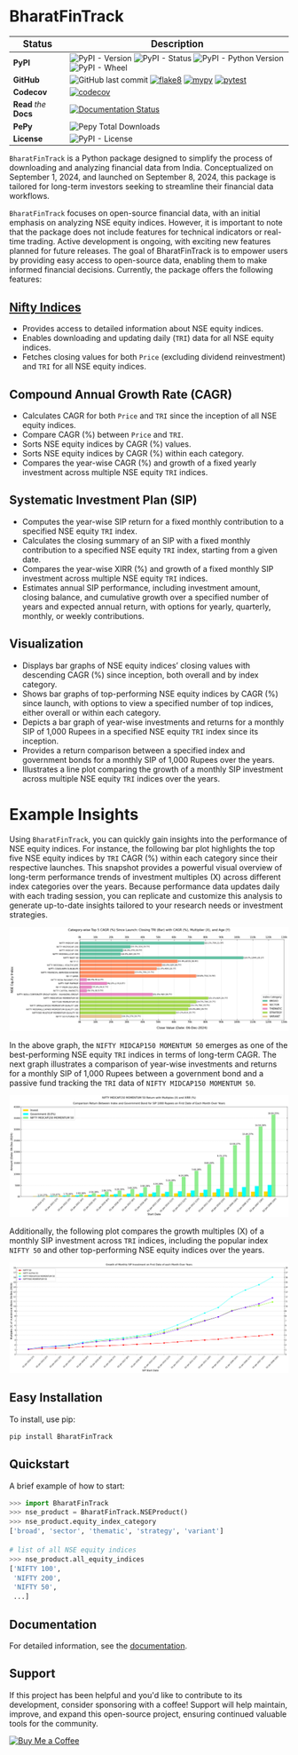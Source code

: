 # BharatFinTrack

| <big>Status</big> | <big>Description</big> |
| --- | --- |
| **PyPI**| ![PyPI - Version](https://img.shields.io/pypi/v/BharatFinTrack) ![PyPI - Status](https://img.shields.io/pypi/status/BharatFinTrack) ![PyPI - Python Version](https://img.shields.io/pypi/pyversions/BharatFinTrack) ![PyPI - Wheel](https://img.shields.io/pypi/wheel/BharatFinTrack) |
| **GitHub** | ![GitHub last commit](https://img.shields.io/github/last-commit/debpal/BharatFinTrack) [![flake8](https://github.com/debpal/BharatFinTrack/actions/workflows/linting.yml/badge.svg)](https://github.com/debpal/BharatFinTrack/actions/workflows/linting.yml)	[![mypy](https://github.com/debpal/BharatFinTrack/actions/workflows/typing.yml/badge.svg)](https://github.com/debpal/BharatFinTrack/actions/workflows/typing.yml) [![pytest](https://github.com/debpal/BharatFinTrack/actions/workflows/testing.yml/badge.svg)](https://github.com/debpal/BharatFinTrack/actions/workflows/testing.yml) |
| **Codecov** | [![codecov](https://codecov.io/github/debpal/BharatFinTrack/graph/badge.svg?token=6DIYX8MUTM)](https://codecov.io/github/debpal/BharatFinTrack) |
| **Read** _the_ **Docs** | [![Documentation Status](https://readthedocs.org/projects/bharatfintrack/badge/?version=latest)](https://bharatfintrack.readthedocs.io/en/latest/?badge=latest) |
| **PePy** | ![Pepy Total Downloads](https://img.shields.io/pepy/dt/BharatFinTrack)|
| **License** | ![PyPI - License](https://img.shields.io/pypi/l/BharatFinTrack) |


`BharatFinTrack` is a Python package designed to simplify the process of downloading and analyzing financial data from India. Conceptualized on September 1, 2024, and launched on September 8, 2024, this package is tailored for long-term investors seeking to streamline their financial data workflows. 

`BharatFinTrack` focuses on open-source financial data, with an initial emphasis on analyzing NSE equity indices. However, it is important to note that the package does not include features for technical indicators or real-time trading. Active development is ongoing, with exciting new features planned for future releases. The goal of BharatFinTrack is to empower users by providing easy access to open-source data, enabling them to make informed financial decisions. Currently, the package offers the following features:


## [Nifty Indices](https://www.niftyindices.com/)
    
* Provides access to detailed information about NSE equity indices.
* Enables downloading and updating daily (`TRI`) data for all NSE equity indices.
* Fetches closing values for both `Price` (excluding dividend reinvestment) and `TRI` for all NSE equity indices.

## Compound Annual Growth Rate (CAGR)
    
* Calculates CAGR for both `Price` and `TRI` since the inception of all NSE equity indices.
* Compare CAGR (%) between `Price` and `TRI`.
* Sorts NSE equity indices by CAGR (%) values.
* Sorts NSE equity indices by CAGR (%) within each category.
* Compares the year-wise CAGR (%) and growth of a fixed yearly investment across multiple NSE equity `TRI` indices.
    
## Systematic Investment Plan (SIP)
    
* Computes the year-wise SIP return for a fixed monthly contribution to a specified NSE equity `TRI` index. 
* Calculates the closing summary of an SIP with a fixed monthly contribution to a specified NSE equity `TRI` index, starting from a given date.
* Compares the year-wise XIRR (%) and growth of a fixed monthly SIP investment across multiple NSE equity `TRI` indices.
* Estimates annual SIP performance, including investment amount, closing balance, and cumulative growth over a specified number of years and expected annual return, with options for yearly, quarterly, monthly, or weekly contributions.


## Visualization

* Displays bar graphs of NSE equity indices’ closing values with descending CAGR (%) since inception, both overall and by index category.
* Shows bar graphs of top-performing NSE equity indices by CAGR (%) since launch, with options to view a specified number of top indices, either overall or within each category.
* Depicts a bar graph of year-wise investments and returns for a monthly SIP of 1,000 Rupees in a specified NSE equity `TRI` index since its inception.
* Provides a return comparison between a specified index and government bonds for a monthly SIP of 1,000 Rupees over the years.
* Illustrates a line plot comparing the growth of a monthly SIP investment across multiple NSE equity `TRI` indices over the years.


# Example Insights
Using `BharatFinTrack`, you can quickly gain insights into the performance of NSE equity indices. For instance, the following bar plot highlights the top five NSE equity indices by `TRI` CAGR (%) within each category since their respective launches. This snapshot provides a powerful visual overview of long-term performance trends of investment multiples (X) across different index categories over the years. Because performance data updates daily with each trading session, you can replicate and customize this analysis to generate up-to-date insights tailored to your research needs or investment strategies.

![Category-wise Top Five TRI CAGR(%) of NSE Equity Indices](https://github.com/debpal/BharatFinTrack/raw/master/docs/_static/tri_top_cagr_by_category.png)

In the above graph, the `NIFTY MIDCAP150 MOMENTUM 50` emerges as one of the best-performing NSE equity `TRI` indices in terms of long-term CAGR. The next graph illustrates a comparison of year-wise investments and returns for a monthly SIP of 1,000 Rupees between a government bond and a passive fund tracking the `TRI` data of `NIFTY MIDCAP150 MOMENTUM 50`.

![Year-wise SIP comparison between Government Bond and NIFTY_MIDCAP150_MOMENTUM_50](https://github.com/debpal/BharatFinTrack/raw/master/docs/_static/sip_gsec_vs_NIFTY_MIDCAP150_MOMENTUM_50.png)

Additionally, the following plot compares the growth multiples (X) of a monthly SIP investment across `TRI` indices, including the popular index `NIFTY 50` and other top-performing NSE equity indices over the years.


![Year-wise SIP growth comparison across multiple indices](https://github.com/debpal/BharatFinTrack/raw/master/docs/_static/sip_growth_multiple.png)

## Easy Installation

To install, use pip:

```bash
pip install BharatFinTrack
```

## Quickstart
A brief example of how to start:

```python
>>> import BharatFinTrack
>>> nse_product = BharatFinTrack.NSEProduct()
>>> nse_product.equity_index_category
['broad', 'sector', 'thematic', 'strategy', 'variant']

# list of all NSE equity indices
>>> nse_product.all_equity_indices
['NIFTY 100',
 'NIFTY 200',
 'NIFTY 50',
 ...]
```

## Documentation
For detailed information, see the [documentation](http://bharatfintrack.readthedocs.io/).

## Support

If this project has been helpful and you'd like to contribute to its development, consider sponsoring with a coffee! Support will help maintain, improve, and expand this open-source project, ensuring continued valuable tools for the community.


[![Buy Me a Coffee](https://img.shields.io/badge/☕_Buy_me_a_coffee-FFDD00?style=for-the-badge)](https://www.buymeacoffee.com/debasish_pal)
